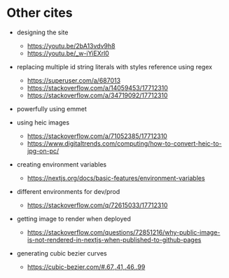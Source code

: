 # Other cites

- designing the site
    - https://youtu.be/2bA13vdv9h8
    - https://youtu.be/_w-iYiEXrl0

- replacing multiple id string literals with styles reference using regex
    - https://superuser.com/a/687013
    - https://stackoverflow.com/a/14059453/17712310
    - https://stackoverflow.com/a/34719092/17712310


- powerfully using emmet


- using heic images
    - https://stackoverflow.com/a/71052385/17712310
    - https://www.digitaltrends.com/computing/how-to-convert-heic-to-jpg-on-pc/


- creating environment variables
    - https://nextjs.org/docs/basic-features/environment-variables


- different environments for dev/prod
    - https://stackoverflow.com/q/72615033/17712310


- getting image to render when deployed
    - https://stackoverflow.com/questions/72851216/why-public-image-is-not-rendered-in-nextjs-when-published-to-github-pages



- generating cubic bezier curves
    - https://cubic-bezier.com/#.67,.41,.46,.99
